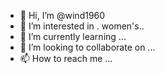 - 👋 Hi, I’m @wind1960
- 👀 I’m interested in . women's..
- 🌱 I’m currently learning ...
- 💞️ I’m looking to collaborate on ...
- 📫 How to reach me ...

<!---
wind1960/wind1960 is a ✨ special ✨ repository because its `README.md` (this file) appears on your GitHub profile.
You can click the Preview link to take a look at your changes.
--->
